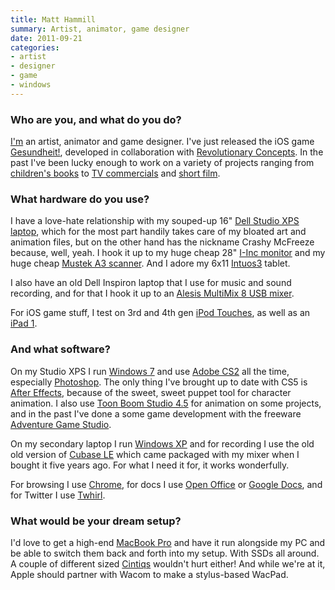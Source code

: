 ```yaml
---
title: Matt Hammill
summary: Artist, animator, game designer
date: 2011-09-21
categories:
- artist
- designer
- game
- windows
---
```


### Who are you, and what do you do?

[I'm](http://www.matthammill.com "Matt's website.") an artist, animator and game designer. I've just released the iOS game [Gesundheit!][gesundheit-ios], developed in collaboration with [Revolutionary Concepts](http://www.revolutionaryconcepts.net/ "iOS developers."). In the past I've been lucky enough to work on a variety of projects ranging from [children's books](http://www.amazon.com/Sir-Reginalds-Logbook-Matt-Hammill/dp/1554532027 "Matt's book on Amazon.") to [TV commercials](http://www.matthammill.com/index.php/animation/showreel-2010/ "Matt's showreel.") and [short film](http://www.matthammill.com/index.php/animation/hazed/ "Matt's short film, Hazed.").

### What hardware do you use?

I have a love-hate relationship with my souped-up 16" [Dell Studio XPS laptop][studio-xps-1647], which for the most part handily takes care of my bloated art and animation files, but on the other hand has the nickname Crashy McFreeze because, well, yeah. I hook it up to my huge cheap 28" [I-Inc monitor][if-281dpb] and my huge cheap [Mustek A3 scanner][scanexpress-a3-usb-1200-pro]. And I adore my 6x11 [Intuos3][intuos] tablet.

I also have an old Dell Inspiron laptop that I use for music and sound recording, and for that I hook it up to an [Alesis MultiMix 8 USB mixer][multimix-8].

For iOS game stuff, I test on 3rd and 4th gen [iPod Touches][ipod-touch], as well as an [iPad 1][ipad].

### And what software?

On my Studio XPS I run [Windows 7][windows-7] and use [Adobe CS2][creative-suite] all the time, especially [Photoshop][]. The only thing I've brought up to date with CS5 is [After Effects][after-effects], because of the sweet, sweet puppet tool for character animation. I also use [Toon Boom Studio 4.5][toon-boom-studio] for animation on some projects, and in the past I've done a some game development with the freeware [Adventure Game Studio][adventure-game-studio].

On my secondary laptop I run [Windows XP][windows-xp] and for recording I use the old old version of [Cubase LE][cubase-le] which came packaged with my mixer when I bought it five years ago. For what I need it for, it works wonderfully.

For browsing I use [Chrome][], for docs I use [Open Office][openoffice] or [Google Docs][google-docs], and for Twitter I use [Twhirl][].

### What would be your dream setup?

I'd love to get a high-end [MacBook Pro][macbook-pro] and have it run alongside my PC and be able to switch them back and forth into my setup. With SSDs all around. A couple of different sized [Cintiqs][cintiq] wouldn't hurt either! And while we're at it, Apple should partner with Wacom to make a stylus-based WacPad.

[adventure-game-studio]: https://www.adventuregamestudio.co.uk/ "A GUI for creating point-and-click games."
[after-effects]: https://www.adobe.com/products/aftereffects.html "Motion graphics and video editing software."
[chrome]: https://www.google.com/intl/en/chrome/browser/ "A WebKit-based browser, where each tab runs in its own thread."
[cintiq]: https://www.wacom.com/en/us/cintiq "A computer screen you can draw on."
[creative-suite]: https://www.adobe.com/creativecloud.html "A collection of design tools."
[cubase-le]: https://en.wikipedia.org/wiki/Steinberg_Cubase "Music creation software."
[gesundheit-ios]: https://itunes.apple.com/us/app/gesundheit!/id449344432 "A very cute game for iOS based around sneezing."
[google-docs]: https://en.wikipedia.org/wiki/Google_Docs "A web-based office suite."
[if-281dpb]: http://www.i-inc-usa.com/Product/iF281HPB.htm "A 28 inch TFT display."
[intuos]: https://www.wacom.com/en-us/products/pen-tablets/intuos "A pen tablet."
[ipad]: https://www.apple.com/ipad/ "A tablet device."
[ipod-touch]: https://www.apple.com/ipod-touch/ "It's like an iPhone, without the phone bit."
[macbook-pro]: https://www.apple.com/macbook-pro/ "A laptop."
[multimix-8]: https://www.alesis.com/multimix8usb "A USB audio interface/mixer."
[openoffice]: http://www.openoffice.org/ "An open-source office suite."
[photoshop]: https://www.adobe.com/products/photoshop.html "A bitmap image editor."
[scanexpress-a3-usb-1200-pro]: http://www.mustek.com/index.php?option=com_virtuemart&page=shop.product_details&flypage=shop.flypage&product_id=207&Itemid=26&vmcchk=1 "A scanner."
[studio-xps-1647]: https://www.dell.com/us/dfh/p/studio-xps-16/pd "A 16 inch PC laptop."
[toon-boom-studio]: https://www.toonboom.com/products/toon-boom-studio "A 2D animation software package."
[twhirl]: http://www.twhirl.org/ "An AIR-based Twitter client."
[windows-7]: https://en.wikipedia.org/wiki/Windows_7 "An operating system."
[windows-xp]: https://en.wikipedia.org/wiki/Windows_XP "An operating system for x86 computers."
